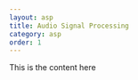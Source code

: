 ```yaml
---
layout: asp
title: Audio Signal Processing
category: asp
order: 1
---
```



<p> This is the content here </p>
